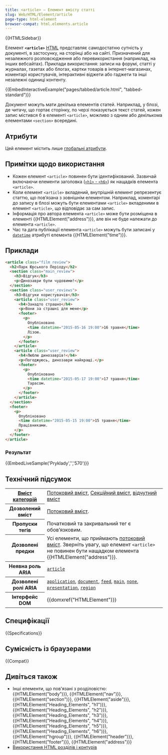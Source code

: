 ```yaml
---
title: <article> – Елемент вмісту статті
slug: Web/HTML/Element/article
page-type: html-element
browser-compat: html.elements.article
---
```


{{HTMLSidebar}}

Елемент **`<article>`** [HTML](/uk/docs/Web/HTML) представляє самодостатню сутність у документі, в застосунку, на сторінці або на сайті. Призначений для незалежного розповсюдження або перевикористання (наприклад, на інших вебсайтах). Приклади використання: записи на форумі, статті у журналах, газетах або блогах, картки товарів в інтернет-магазинах, коментарі користувачів, інтерактивні віджети або гаджети та інші незалежні одиниці контенту.

{{EmbedInteractiveExample("pages/tabbed/article.html", "tabbed-standard")}}

Документ можуть мати декілька елементів статей. Наприклад, у блозі, де читачу, що гортає сторінку, по черзі показується текст статей, кожен запис містився б в елементі `<article>`, можливо з одним або декількома елементами `<section>` всередині.

## Атрибути

Цей елемент містить лише [глобальні атрибути](/uk/docs/Web/HTML/Global_attributes).

## Примітки щодо використання

- Кожен елемент `<article>` повинен бути ідентифікований. Зазвичай включаючи елементи заголовка ([`<h1>` - `<h6>`](/uk/docs/Web/HTML/Element/Heading_Elements)) як нащадків елемента `<article>`.
- Коли елемент `<article>` вкладений, внутрішній елемент репрезентує статтю, що повʼязана з зовнішнім елементом. Наприклад, коментарі до запису в блозі можуть бути елементами `<article>` вкладеними в елемент `<article>`, що відповідає за сам запис.
- Інформація про автора елемента `<article>` може бути розміщена в елементі {{HTMLElement("address")}}, але він не буде належати до елемента `<article>`.
- Час та дата публікації елемента `<article>` можуть бути записані у [`datetime`](/uk/docs/Web/HTML/Element/time#datetime) атрибуті елемента {{HTMLElement("time")}}.

## Приклади

```html
<article class="film_review">
  <h2>Парк Юрського Періоду</h2>
  <section class="main_review">
    <h3>Відгук</h3>
    <p>Динозаври були чудовими!</p>
  </section>
  <section class="user_reviews">
    <h3>Відгуки користувачів</h3>
    <article class="user_review">
      <h4>Занадто страшно</h4>
      <p>Вони за страшні для мене</p>
      <footer>
        <p>
          Опубліковано
          <time datetime="2015-05-16 19:00">16 травня</time>
          Лізою.
        </p>
      </footer>
    </article>
    <article class="user_review">
      <h4>Люблю динозаврів!</h4>
      <p>Погоджуюсь, динозаври найкращі.</p>
      <footer>
        <p>
          Опубліковано
          <time datetime="2015-05-17 19:00">17 травня</time>
          Тарасом.
        </p>
      </footer>
    </article>
  </section>
  <footer>
    <p>
      Опубліковано
      <time datetime="2015-05-15 19:00">15 травня</time>
      Працівниками.
    </p>
  </footer>
</article>
```

### Результат

{{EmbedLiveSample('Pryklady','','570')}}

## Технічний підсумок

<table class="properties">
  <tbody>
    <tr>
      <th scope="row">
        <a href="/uk/docs/Web/HTML/Content_categories"
          >Вміст категорій</a
        >
      </th>
      <td>
        <a href="/uk/docs/Web/HTML/Content_categories#flow_content"
          >Потоковий вміст</a
        >,
        <a
          href="/uk/docs/Web/HTML/Content_categories#sectioning_content"
          >Секційний вміст</a
        >,
        <a href="/uk/docs/Web/HTML/Content_categories#palpable_content"
          >відчутний вміст</a
        >
      </td>
    </tr>
    <tr>
      <th scope="row">Дозволений вміст</th>
      <td>
        <a href="/uk/docs/Web/HTML/Content_categories#flow_content"
          >Потоковий вміст</a
        >.
      </td>
    </tr>
    <tr>
      <th scope="row">Пропуски тегів</th>
      <td>Початковий та закривальний тег є обовʼязковим.</td>
    </tr>
    <tr>
      <th scope="row">Дозволені предки</th>
      <td>
        Усі елементи, що приймають
        <a href="/uk/docs/Web/HTML/Content_categories#flow_content"
          >потоковий вміст</a
        >. Зверніть увагу, що елемент <code>&#x3C;article></code> не повинен бути
           нащадком елемента {{HTMLElement("address")}}.
      </td>
    </tr>
    <tr>
      <th scope="row">Неявна роль ARIA</th>
      <td>
        <code
          ><a href="/uk/docs/Web/Accessibility/ARIA/Roles/article_role"
            >article</a
          ></code
        >
      </td>
    </tr>
    <tr>
      <th scope="row">Дозволені ролі ARIA</th>
      <td>
        <a href="/uk/docs/Web/Accessibility/ARIA/Roles/application_role"><code>application</code></a>, <a href="/uk/docs/Web/Accessibility/ARIA/Roles/document_role"><code>document</code></a>,
        <a href="/uk/docs/Web/Accessibility/ARIA/Roles/feed_role"><code>feed</code></a>, <a href="/uk/docs/Web/Accessibility/ARIA/Roles/main_role"><code>main</code></a>,
        <a href="/uk/docs/Web/Accessibility/ARIA/Roles/none_role"><code>none</code></a>, <a href="/uk/docs/Web/Accessibility/ARIA/Roles/presentation_role"><code>presentation</code></a>,
        <a href="/uk/docs/Web/Accessibility/ARIA/Roles/region_role"><code>region</code></a>
      </td>
    </tr>
    <tr>
      <th scope="row">Інтерфейс DOM</th>
      <td>{{domxref("HTMLElement")}}</td>
    </tr>
  </tbody>
</table>

## Специфікації

{{Specifications}}

## Сумісність із браузерами

{{Compat}}

## Дивіться також

- Інші елементи, що пов'язані з розділовістю: {{HTMLElement("body")}}, {{HTMLElement("nav")}}, {{HTMLElement("section")}}, {{HTMLElement("aside")}}, {{HTMLElement("Heading_Elements", "h1")}}, {{HTMLElement("Heading_Elements", "h2")}}, {{HTMLElement("Heading_Elements", "h3")}}, {{HTMLElement("Heading_Elements", "h4")}}, {{HTMLElement("Heading_Elements", "h5")}}, {{HTMLElement("Heading_Elements", "h6")}}, {{HTMLElement("hgroup")}}, {{HTMLElement("header")}}, {{HTMLElement("footer")}}, {{HTMLElement("address")}}
- [Використання HTML розділів і контурів](/uk/docs/Web/HTML/Element/Heading_Elements)
